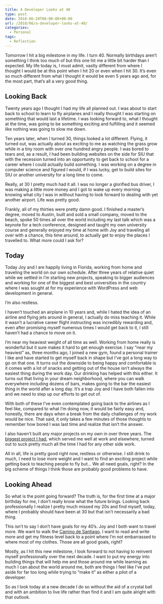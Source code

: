 ```yaml
---
title: A Developer Looks at 40
type: post
date: 2018-06-20T00:00:00+00:00
url: /2018/06/a-developer-looks-at-40/
categories:
  - Personal
tags:
  - Reflection
---
```


Tomorrow I hit a big milestone in my life. I turn 40. Normally birthdays aren’t something I think too much of but this one hit me a little bit harder than I expected. My life today is, I must admit, vastly different from where I thought I would be at this point when I hit 20 or even when I hit 30. It’s even so much different from what I thought it would be even 5 years ago and, for the most part, that’s all a very good thing.

## Looking Back

Twenty years ago I thought I had my life all planned out. I was about to start back to school to learn to fly airplanes and I really thought I was starting on something that would last a lifetime. I was looking forward to, what I thought at the time, was going to be something exciting and fulfilling and it seemed like nothing was going to slow me down.

Ten years later, when I turned 30, things looked a lot different. Flying, it turned out, was actually about as exciting to me as watching the grass grow while in a tiny room with over one hundred angry people. I was bored to tears and, as a result, I had been building websites on the side for SIU that with the recession turned into an opportunity to get back to school for a career where I could actually build something. I was working on a degree in computer science and figured I would, if I was lucky, get to build sites for SIU or another university for a long time to come.

Really, at 30 I pretty much had it all. I was no longer a glorified bus driver, I was making a little more money and I got to wake up every morning knowing what city I was in without having to look forward to dealing with yet another airport. Life was pretty good.

Frankly, all of my thirties were pretty damn good. I finished a master’s degree, moved to Austin, built and sold a small company, moved to the beach, spoke 50 times all over the world including my last talk which was a keynote for a tech conference, designed and taught my own university course and generally enjoyed my time at home with Joy and traveling all over with a chance, this time around, to actually get to enjoy the places I travelled to. What more could I ask for?

## Today

Today Joy and I are happily living in Florida, working from home and traveling the world on our own schedule. After three years of relative quiet while we settled in I’m starting new projects, speaking to bigger audiences and working for one of the biggest and best universities in the country where I was sought at for my experience with WordPress and web development in general.

I’m also restless.

I haven’t touched an airplane in 10 years and, while I hated the idea of an airline and flying jets around in general, I actually do miss teaching it. While it wasn’t a lucrative career flight instructing was incredibly rewarding and, even after promising myself numerous times I would get back to it, I still haven’t had a chance to move on it.

I’m near my heaviest weight of all time as well. Working from home really is wonderful but it sure makes it hard to get enough exercise. I say “near my heaviest” as, three months ago, I joined a new gym, found a personal trainer I like and have started to get myself back in shape but I’ve got a long way to go on that one. It turns out the downside to being happy and comfortable is it comes with a lot of snacks and getting out of the house isn’t always the easiest thing during the work day. Our drinking has helped with this either. It turns out that living in your dream neighborhood, where you can walk everywhere including dozens of bars, makes going to the bar the easiest thing in the world after a long day. It’s a trap Joy and I have both fallen into and we need to step up our efforts to get out of.

With both of these I’ve even contemplated going back to the airlines as I feel like, compared to what I’m doing now, it would be fairly easy and, honestly, there are days when a break from the daily challenges of my work would be nice. That said, it only takes a few minutes of those thoughts to remember how bored I was last time and realize that isn’t the answer.

I also haven’t built any major projects on my own in over three years. The [biggest project I had][1], which served me well at work and elsewhere, turned out to suck pretty much all the time I had for any other side work.

All in all, life is pretty good right now, restless or otherwise. I still drink to much, I need to lose more weight and I want to find an exciting project while getting back to teaching people to fly but… We all need goals, right? In the big scheme of things I think those are probably good problems to have.

## Looking Ahead

So what is the point going forward? The truth is, for the first time at a major birthday for me, I don’t really know what the future brings. Looking back professionally I realize I pretty much missed my 20s and find myself, today, where I probably should have been at 30 but that isn’t necessarily a bad thing.

This isn’t to say I don’t have goals for my 40’s. Joy and I both want to travel more. We want to walk the [Camino de Santiago][2]. I want to read and write more and get my fitness level back to a point where I’m not embarrassed to where most of my clothes. Those are all good goals, right?

Mostly, as I hit this new milestone, I look forward to not having to reinvent myself professionally over the next decade. I want to put my energy into building things that will help me and those around me while learning as much I can about the world around me, both are things I feel like I’ve put aside for far too long while trying to “make it” as either a pilot of a developer.

So as I look today at a new decade I do so without the aid of a crystal ball and with an ambition to live life rather than find it and I am quite alright with that outlook.

 [1]: /2018/06/so-long-primary-vagrant/
 [2]: https://en.wikipedia.org/wiki/Camino_de_Santiago